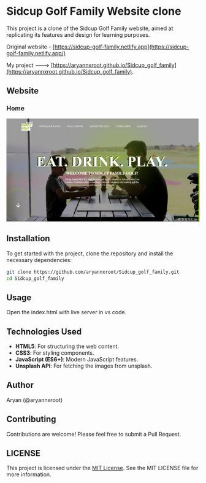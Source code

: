 # Sidcup Golf Family Website clone

This project is a clone of the Sidcup Golf Family website, aimed at replicating its features and design for learning purposes.

Original website - [https://sidcup-golf-family.netlify.app](https://sidcup-golf-family.netlify.app/)

My project ---> [https://aryannxroot.github.io/Sidcup_golf_family](https://aryannxroot.github.io/Sidcup_golf_family).

## Website

### Home
![Homepage](./images/home.png)


## Installation

To get started with the project, clone the repository and install the necessary dependencies:

```bash
git clone https://github.com/aryannxroot/Sidcup_golf_family.git
cd Sidcup_golf_family
```

## Usage 
Open the index.html with live server in vs code. 


## Technologies Used

- **HTML5**: For structuring the web content.
- **CSS3**: For styling components.
- **JavaScript (ES6+)**: Modern JavaScript features.
- **Unsplash API**: For fetching the images from unsplash.

##

## Author

Aryan (@aryannxroot)

## Contributing

Contributions are welcome! Please feel free to submit a Pull Request.

## LICENSE
This project is licensed under the [MIT License](./LICENSE). See the MIT LICENSE file for more information.
